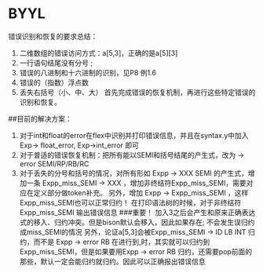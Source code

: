 # BYYL
错误识别和恢复的要求总结：
1. 二维数组的错误访问方式：a[5,3]，正确的是a[5][3]
2. 一行语句结尾没有分号 ; 
3. 错误的八进制和十六进制的识别，见P8 例1.6
4. 错误的（指数）浮点数
5. 丢失右括号（小、中、大）
首先完成错误的恢复机制，再进行这些特定错误的识别和恢复。

##目前的解决方案：
1. 对于int和float的error在flex中识别并打印错误信息，并且在syntax.y中加入Exp-> float_error, Exp->int_error 即可
2. 对于普适的错误恢复机制：把所有能以SEMI和括号结尾的产生式，改为 -> error SEMI/RP/RB/RC 
3. 对于丢失的分号和括号的情况，对所有形如 Expp -> XXX SEMI 的产生式，增加一条 Expp_miss_SEMI -> XXX ，增加非终结符Expp_miss_SEMI，需要对应在定义部分做token补充。
另外，增加 Expp -> Expp_miss_SEMI ，这样Expp_miss_SEMI也可以正常归约！
在打印语法树的时候，对于非终结符Expp_miss_SEMI 输出错误信息
###重要！
加入3之后会产生和原来正确表达式的移入、归约冲突。但是bison默认会移入，因此如果存在; 不会发生误归约成miss_SEMI的情况
另外，论证a[5,3]会被Expp_miss_SEMI -> ID LB INT 归约，而不是 Expp -> error RB 
在进行到,时，其实就可以归约到Expp_miss_SEMI，但是如果要用Expp -> error RB 归约，还需要pop前面的那些，默认一定会能归约就归约。因此可以正确报出错误信息
